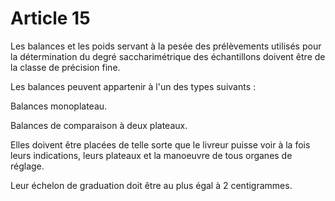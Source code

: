 # Article 15

Les balances et les poids servant à la pesée des prélèvements utilisés pour la détermination du degré saccharimétrique des échantillons doivent être de la classe de précision fine.

Les balances peuvent appartenir à l'un des types suivants :

Balances monoplateau.

Balances de comparaison à deux plateaux.

Elles doivent être placées de telle sorte que le livreur puisse voir à la fois leurs indications, leurs plateaux et la manoeuvre de tous organes de réglage.

Leur échelon de graduation doit être au plus égal à 2 centigrammes.
